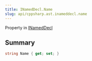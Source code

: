```yaml
---
title: INamedDecl.Name
slug: api/cppsharp.ast.inameddecl.name
---
```

Property in [INamedDecl](/api/cppsharp/ast/inameddecl)

## Summary



```csharp
string Name { get; set; }
```

